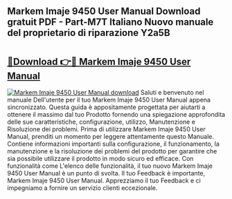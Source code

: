 ## Markem Imaje 9450 User Manual Download gratuit PDF - Part-M7T Italiano Nuovo manuale del proprietario di riparazione Y2a5B

# <h2><a href="http://dfbejjy.blite.top/?on=Markem+Imaje+9450+User+Manual">🔗Download 👉🔴 Markem Imaje 9450 User Manual</a></h2>

[![Markem Imaje 9450 User Manual download](https://i.imgur.com/lujVjoI.png)](http://dfbejjy.blite.top/?on=Markem+Imaje+9450+User+Manual)
Saluti e benvenuto nel manuale Dell'utente per il tuo Markem Imaje 9450 User Manual appena sincronizzato. Questa guida è appositamente progettata per aiutarti a ottenere il massimo dal tuo Prodotto fornendo una spiegazione approfondita delle sue caratteristiche, configurazione, utilizzo, Manutenzione e Risoluzione dei problemi. Prima di utilizzare Markem Imaje 9450 User Manual, prenditi un momento per leggere attentamente questo Manuale. Contiene informazioni importanti sulla configurazione, il funzionamento, la manutenzione e la risoluzione dei problemi del prodotto per garantire che sia possibile utilizzare il prodotto in modo sicuro ed efficace. Con funzionalità come L'elenco delle funzionalità, il tuo nuovo Markem Imaje 9450 User Manual è un punto di svolta. Il tuo Feedback è importante, Markem Imaje 9450 User Manual. Apprezziamo il tuo Feedback e ci impegniamo a fornire un servizio clienti eccezionale.
